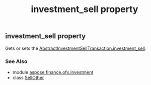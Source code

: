 ﻿---
title: investment_sell property
second_title: Aspose.Finance for Python via .NET API References
description: 
type: docs
weight: 30
url: /python-net/aspose.finance.ofx.investment/sellother/investment_sell/
is_root: false
---

## investment_sell property


Gets or sets the [AbstractInvestmentSellTransaction.investment_sell](/finance/python-net/aspose.finance.ofx.investment/abstractinvestmentselltransaction#investment_sell).

### See Also
* module [aspose.finance.ofx.investment](../../)
* class [SellOther](/finance/python-net/aspose.finance.ofx.investment/sellother)
